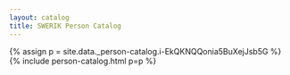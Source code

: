 ```yaml
---
layout: catalog
title: SWERIK Person Catalog
---
```

{% assign p = site.data._person-catalog.i-EkQKNQQonia5BuXejJsb5G %}
{% include person-catalog.html p=p %}

